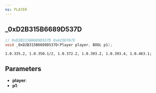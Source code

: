 ```yaml
---
ns: PLAYER
---
```

## _0xD2B315B6689D537D

```c
// 0xD2B315B6689D537D 0xA25D767E
void _0xD2B315B6689D537D(Player player, BOOL p1);
```

```
1.0.335.2, 1.0.350.1/2, 1.0.372.2, 1.0.393.2, 1.0.393.4, 1.0.463.1;  
```

## Parameters
* **player**: 
* **p1**: 

